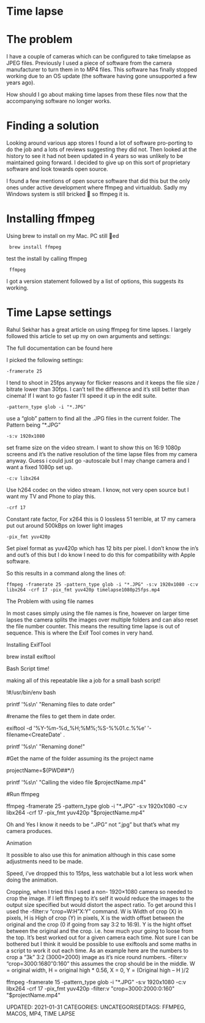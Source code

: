 
Time lapse
==========

# The problem

I have a couple of cameras which can be configured to take timelapse as JPEG files. Previously I used a piece of software from the camera manufacturer to turn them in to MP4 files. This software has finally stopped working due to an OS update (the software having gone unsupported a few years ago).

How should I go about making time lapses from these files now that the accompanying software no longer works.

# Finding a solution

Looking around various app stores I found a lot of software pro-porting to do the job and a lots of reviews suggesting they did not. Then looked at the history to see it had not been updated in 4 years so was unlikely to be maintained going forward. I decided to give up on this sort of proprietary software and look towards open source.

I found a few mentions of open source software that did this but the only ones under active development where ffmpeg and virtualdub. Sadly my Windows system is still bricked 🧱 so ffmpeg it is.

# Installing ffmpeg

Using brew to install on my Mac. PC still 🧱ed


     brew install ffmpeg

test the install by calling ffmpeg

     ffmpeg

I got a version statement followed by a list of options, this suggests its working.

# Time Lapse settings

Rahul Sekhar has a great article on using ffmpeg for time lapses. I largely followed this article to set up my on own arguments and settings:

The full documentation can be found here

I picked the following settings:

~~~
-framerate 25 
~~~

I tend to shoot in 25fps anyway for flicker reasons and it keeps the file size / bitrate lower than 30fps. I can’t tell the difference and it’s still better than cinema! If I want to go faster I’ll speed it up in the edit suite.

~~~
-pattern_type glob -i "*.JPG"
~~~

use a “glob” pattern to find all the .JPG files in the current folder. The Pattern being “*.JPG”

~~~
-s:v 1920x1080 
~~~

set frame size on the video stream. I want to show this on 16:9 1080p screens and it’s the native resolution of the time lapse files from my camera anyway. Guess i could just go -autoscale but I may change camera and I want a fixed 1080p set up.

~~~
-c:v libx264
~~~

Use h264 codec on the video stream. I know, not very open source but I want my TV and Phone to play this.

~~~
-crf 17 
~~~

Constant rate factor, For x264 this is 0 lossless 51 terrible, at 17 my camera put out around 500kBps on lower light images

~~~
-pix_fmt yuv420p 
~~~

Set pixel format as yuv420p which has 12 bits per pixel. I don’t know the in’s and out’s of this but I do know I need to do this for compatibility with Apple software.

So this results in a command along the lines of:

~~~
ffmpeg -framerate 25 -pattern_type glob -i "*.JPG" -s:v 1920x1080 -c:v libx264 -crf 17 -pix_fmt yuv420p timelapse1080p25fps.mp4
~~~

The Problem with using file names

In most cases simply using the file names is fine, however on larger time lapses the camera splits the images over multiple folders and can also reset the file number counter. This means the resulting time lapse is out of sequence. This is where the Exif Tool comes in very hand.

Installing ExifTool

brew install exiftool

Bash Script time!

making all of this repeatable like a job for a small bash script!

!#/usr/bin/env bash

printf '%s\n' "Renaming files to date order"

#rename the files to get them in date order.

exiftool -d '%Y-%m-%d_%H;%M%;%S-%%01.c.%%e' '-filename<CreateDate' .

printf '%s\n' "Renaming done!"

#Get the name of the folder assuming its the project name

projectName=${PWD##*/}

printf '%s\n' "Calling the video file $projectName.mp4"

#Run ffmpeg

ffmpeg -framerate 25 -pattern_type glob -i "*.JPG" -s:v 1920x1080 -c:v libx264 -crf 17 -pix_fmt yuv420p "$projectName.mp4"

Oh and Yes I know it needs to be “.JPG” not “.jpg” but that’s what my camera produces.

Animation

It possible to also use this for animation although in this case some adjustments need to be made.

Speed, i’ve dropped this to 15fps, less watchable but a lot less work when doing the animation.

Cropping, when I tried this I used a non- 1920×1080 camera so needed to crop the image. If I left ffmpeg to it’s self it would reduce the images to the output size specified but would distort the aspect ratio. To get around this I used the -filter:v “crop=W:H”X:Y” command. W is Width of crop (X) in pixels, H is High of crop (Y) in pixels, X is the width offset between the original and the crop (0 if going from say 3:2 to 16:9). Y is the hight offset between the original and the crop. i.e. how much your going to loose from the top. It’s best worked out for a given camera each time. Not sure I can be bothered but I think it would be possible to use exiftools and some maths in a script to work it out each time. As an example here are the numbers to crop a “3k” 3:2 (3000×2000) image as it’s nice round numbers. -filter:v “crop=3000:1680″0:160” this assumes the crop should be in the middle. W = original width, H = original high * 0.56, X = 0, Y = (Original high – H )/2

ffmpeg -framerate 15 -pattern_type glob -i "*.JPG" -s:v 1920x1080 -c:v libx264 -crf 17 -pix_fmt yuv420p -filter:v "crop=3000:2000:0:160" "$projectName.mp4"

UPDATED: 2021-01-31
CATEGORIES: UNCATEGORISEDTAGS: FFMPEG, MACOS, MP4, TIME LAPSE